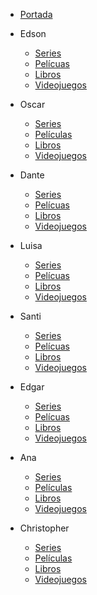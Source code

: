- [Portada](../README.md)

- Edson
    - [Series](./Edson/Series.md)
    - [Pelícuas](./Edson/Peliculas.md)
    - [Libros](./Edson/Libros.md)
    - [Videojuegos](./Edson/Videojuegos.md)

- Oscar
    - [Series](./Oscar/Series_Oscar.md)
    - [Películas](./Oscar/Peliculas_Oscar.md)
    - [Libros](./Oscar/Libros_Oscar.md)
    - [Videojuegos](./Oscar/Videojuegos.md)
    
- Dante
    - [Series](./Luis-Alfonso/Serie.md)
    - [Pelícuas](./Luis-Alfonso/Pelicula.md)
    - [Libros](./Luis-Alfonso/Libro.md)
    - [Videojuegos](./Luis-Alfonso/Videojuego.md)


- Luisa
    - [Series](./Amerike-LuisaSoriano/Series-Lu.md)
    - [Pelícuas](./Amerike-LuisaSoriano/Peliculas-Lu.md)
    - [Libros](./Amerike-LuisaSoriano/Libros-Lu.md)
    - [Videojuegos](./Amerike-LuisaSoriano/Videojuegos-Lu.md)

- Santi
    - [Series](./Santi/series.md)
    - [Pelícuas](./Santi/peliculas.md)
    - [Libros](./Santi/libros.md)
    - [Videojuegos](./Santi/videojuegos.md)
    
- Edgar
    - [Series](./Edgar/Series.md)
    - [Pelícuas](./Edgar/Peliculas.md)
    - [Libros](./Edgar/Libros.md)
    - [Videojuegos](./Edgar/Videojuegos.md)

- Ana
    - [Series](./Ana/Ana_Series.md)
    - [Películas](./Ana/Ana_Pelis.md)
    - [Libros](./Ana/Ana_Libros.md)
    - [Videojuegos](./Ana/Ana_VG.md)


- Christopher
    - [Series](./Christopher/Series.md)
    - [Películas](./Christopher/Peliculas.md)
    - [Libros](./Christopher/libros.md)
    - [Videojuegos](./Christopher/videojuegos.md)


